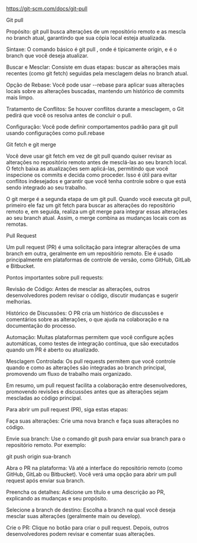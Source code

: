 https://git-scm.com/docs/git-pull


Git pull

Propósito: git pull busca alterações de um repositório remoto e as mescla no branch atual, garantindo que sua cópia local esteja atualizada.

Sintaxe: O comando básico é git pull <remote> <branch>, onde <remote> é tipicamente origin, e <branch> é o branch que você deseja atualizar.

Buscar e Mesclar: Consiste em duas etapas: buscar as alterações mais recentes (como git fetch) seguidas pela mesclagem delas no branch atual.

Opção de Rebase: Você pode usar --rebase para aplicar suas alterações locais sobre as alterações buscadas, mantendo um histórico de commits mais limpo.

Tratamento de Conflitos: Se houver conflitos durante a mesclagem, o Git pedirá que você os resolva antes de concluir o pull.

Configuração: Você pode definir comportamentos padrão para git pull usando configurações como pull.rebase


Git fetch e git merge

Você deve usar git fetch em vez de git pull quando quiser revisar as alterações no repositório remoto antes de mesclá-las ao seu branch local. O fetch baixa as atualizações sem aplicá-las, permitindo que você inspecione os commits e decida como proceder. Isso é útil para evitar conflitos indesejados e garantir que você tenha controle sobre o que está sendo integrado ao seu trabalho.

O git merge é a segunda etapa de um git pull. Quando você executa git pull, primeiro ele faz um git fetch para buscar as alterações do repositório remoto e, em seguida, realiza um git merge para integrar essas alterações ao seu branch atual. Assim, o merge combina as mudanças locais com as remotas.


Pull Request

Um pull request (PR) é uma solicitação para integrar alterações de uma branch em outra, geralmente em um repositório remoto. Ele é usado principalmente em plataformas de controle de versão, como GitHub, GitLab e Bitbucket.

Pontos importantes sobre pull requests:

Revisão de Código: Antes de mesclar as alterações, outros desenvolvedores podem revisar o código, discutir mudanças e sugerir melhorias.

Histórico de Discussões: O PR cria um histórico de discussões e comentários sobre as alterações, o que ajuda na colaboração e na documentação do processo.

Automação: Muitas plataformas permitem que você configure ações automáticas, como testes de integração contínua, que são executados quando um PR é aberto ou atualizado.

Mesclagem Controlada: Os pull requests permitem que você controle quando e como as alterações são integradas ao branch principal, promovendo um fluxo de trabalho mais organizado.

Em resumo, um pull request facilita a colaboração entre desenvolvedores, promovendo revisões e discussões antes que as alterações sejam mescladas ao código principal.


Para abrir um pull request (PR), siga estas etapas:

Faça suas alterações: Crie uma nova branch e faça suas alterações no código.

Envie sua branch: Use o comando git push para enviar sua branch para o repositório remoto. Por exemplo:

git push origin sua-branch

Abra o PR na plataforma: Vá até a interface do repositório remoto (como GitHub, GitLab ou Bitbucket). Você verá uma opção para abrir um pull request após enviar sua branch.

Preencha os detalhes: Adicione um título e uma descrição ao PR, explicando as mudanças e seu propósito.

Selecione a branch de destino: Escolha a branch na qual você deseja mesclar suas alterações (geralmente main ou develop).

Crie o PR: Clique no botão para criar o pull request. Depois, outros desenvolvedores podem revisar e comentar suas alterações.